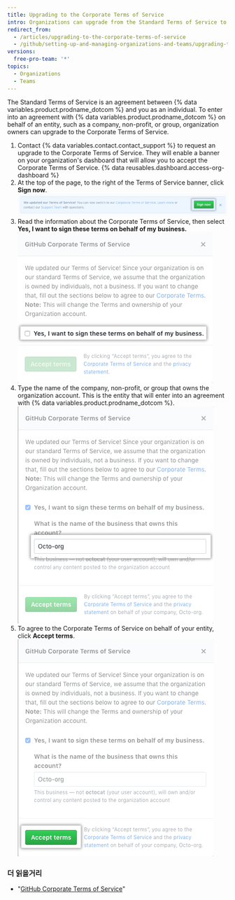 ```yaml
---
title: Upgrading to the Corporate Terms of Service
intro: Organizations can upgrade from the Standard Terms of Service to the Corporate Terms of Service.
redirect_from:
  - /articles/upgrading-to-the-corporate-terms-of-service
  - /github/setting-up-and-managing-organizations-and-teams/upgrading-to-the-corporate-terms-of-service
versions:
  free-pro-team: '*'
topics:
  - Organizations
  - Teams
---
```


The Standard Terms of Service is an agreement between {% data variables.product.prodname_dotcom %} and you as an individual. To enter into an agreement with {% data variables.product.prodname_dotcom %} on behalf of an entity, such as a company, non-profit, or group, organization owners can upgrade to the Corporate Terms of Service.

1. Contact {% data variables.contact.contact_support %} to request an upgrade to the Corporate Terms of Service. They will enable a banner on your organization's dashboard that will allow you to accept the Corporate Terms of Service.
{% data reusables.dashboard.access-org-dashboard %}
3. At the top of the page, to the right of the Terms of Service banner, click **Sign now**. ![Sign now button](/assets/images/help/organizations/sign-now-button.png)
4. Read the information about the Corporate Terms of Service, then select **Yes, I want to sign these terms on behalf of my business.** ![Check box to sign on behalf of your business](/assets/images/help/organizations/sign-on-behalf-business.png)
5. Type the name of the company, non-profit, or group that owns the organization account. This is the entity that will enter into an agreement with {% data variables.product.prodname_dotcom %}. ![Business name field](/assets/images/help/organizations/business-name-field.png)
6. To agree to the Corporate Terms of Service on behalf of your entity, click **Accept terms**. ![Accept terms button](/assets/images/help/organizations/accept-terms-button.png)

### 더 읽을거리
- "[GitHub Corporate Terms of Service](/articles/github-corporate-terms-of-service/)"
